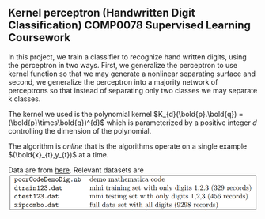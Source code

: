 ## Kernel perceptron (Handwritten Digit Classification) COMP0078 Supervised Learning Coursework
 
In this project, we train a classifier to recognize hand written digits, using the perceptron in two ways. First, we generalize the perceptron to use kernel function so that we may generate a nonlinear separating surface and second, we generalize the perceptron into a majority network of perceptrons so that instead of separating only two classes we may separate k classes.

The kernel we used is the polynomial kernel $K_{d}(\bold{p}.\bold{q}) = (\bold{p}\times\bold{q})^{d}$ which is parameterized by a positive integer $d$ controlling the dimension of the polynomial.

The algorithm is *online* that is the algorithms operate on a single example $(\bold{x}_{t},y_{t})$ at a time.

Data are from [here]( http://www0.cs.ucl.ac.uk/staff/M.Herbster/SL/misc/). Relevant datasets are 
![img1](./123.PNG)
